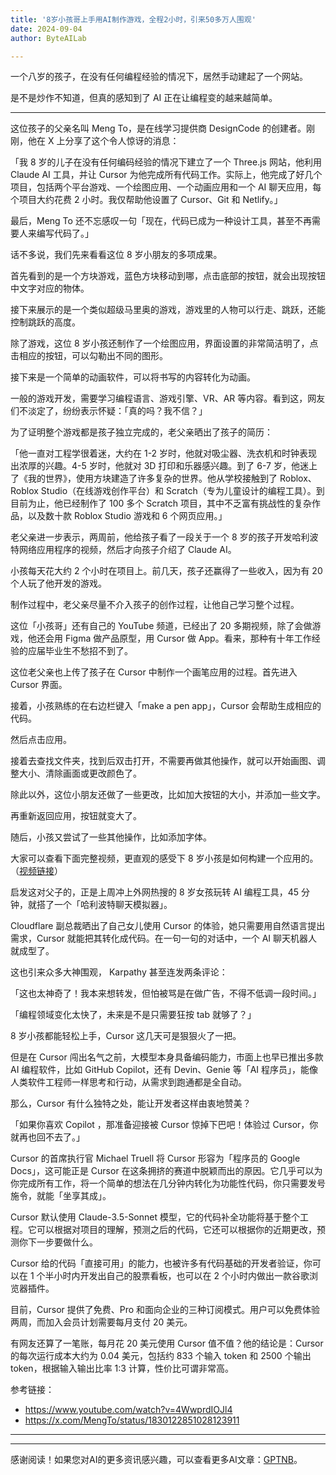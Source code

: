 ```yaml
---
title: '8岁小孩哥上手用AI制作游戏，全程2小时，引来50多万人围观'
date: 2024-09-04
author: ByteAILab

---
```


一个八岁的孩子，在没有任何编程经验的情况下，居然手动建起了一个网站。

是不是炒作不知道，但真的感知到了 AI 正在让编程变的越来越简单。

---


这位孩子的父亲名叫 Meng To，是在线学习提供商 DesignCode 的创建者。刚刚，他在 X 上分享了这个令人惊讶的消息：

「我 8 岁的儿子在没有任何编码经验的情况下建立了一个 Three.js 网站，他利用 Claude AI 工具，并让 Cursor 为他完成所有代码工作。实际上，他完成了好几个项目，包括两个平台游戏、一个绘图应用、一个动画应用和一个 AI 聊天应用，每个项目大约花费 2 小时。我仅帮助他设置了 Cursor、Git 和 Netlify。」

最后，Meng To 还不忘感叹一句「现在，代码已成为一种设计工具，甚至不再需要人来编写代码了。」

话不多说，我们先来看看这位 8 岁小朋友的多项成果。

首先看到的是一个方块游戏，蓝色方块移动到哪，点击底部的按钮，就会出现按钮中文字对应的物体。

接下来展示的是一个类似超级马里奥的游戏，游戏里的人物可以行走、跳跃，还能控制跳跃的高度。

除了游戏，这位 8 岁小孩还制作了一个绘图应用，界面设置的非常简洁明了，点击相应的按钮，可以勾勒出不同的图形。

接下来是一个简单的动画软件，可以将书写的内容转化为动画。

一般的游戏开发，需要学习编程语言、游戏引擎、VR、AR 等内容。看到这，网友们不淡定了，纷纷表示怀疑：「真的吗？我不信？」

为了证明整个游戏都是孩子独立完成的，老父亲晒出了孩子的简历：

「他一直对工程学很着迷，大约在 1-2 岁时，他就对吸尘器、洗衣机和时钟表现出浓厚的兴趣。4-5 岁时，他就对 3D 打印和乐器感兴趣。到了 6-7 岁，他迷上了《我的世界》，使用方块建造了许多复杂的世界。他从学校接触到了 Roblox、Roblox Studio（在线游戏创作平台）和 Scratch（专为儿童设计的编程工具）。到目前为止，他已经制作了 100 多个 Scratch 项目，其中不乏富有挑战性的复杂作品，以及数十款 Roblox Studio 游戏和 6 个网页应用。」

老父亲进一步表示，两周前，他给孩子看了一段关于一个 8 岁的孩子开发哈利波特网络应用程序的视频，然后才向孩子介绍了 Claude AI。

小孩每天花大约 2 个小时在项目上。前几天，孩子还赢得了一些收入，因为有 20 个人玩了他开发的游戏。

制作过程中，老父亲尽量不介入孩子的创作过程，让他自己学习整个过程。

这位「小孩哥」还有自己的 YouTube 频道，已经出了 20 多期视频，除了会做游戏，他还会用 Figma 做产品原型，用 Cursor 做 App。看来，那种有十年工作经验的应届毕业生不愁招不到了。

这位老父亲也上传了孩子在 Cursor 中制作一个画笔应用的过程。首先进入 Cursor 界面。

接着，小孩熟练的在右边栏键入「make a pen app」，Cursor 会帮助生成相应的代码。

然后点击应用。

接着去查找文件夹，找到后双击打开，不需要再做其他操作，就可以开始画图、调整大小、清除画面或更改颜色了。

除此以外，这位小朋友还做了一些更改，比如加大按钮的大小，并添加一些文字。

再重新返回应用，按钮就变大了。

随后，小孩又尝试了一些其他操作，比如添加字体。

大家可以查看下面完整视频，更直观的感受下 8 岁小孩是如何构建一个应用的。（[视频链接](https://www.youtube.com/watch?v=4WwprdIOJl4)）

启发这对父子的，正是上周冲上外网热搜的 8 岁女孩玩转 AI 编程工具，45 分钟，就搭了一个「哈利波特聊天模拟器」。

Cloudflare 副总裁晒出了自己女儿使用 Cursor 的体验，她只需要用自然语言提出需求，Cursor 就能把其转化成代码。在一句一句的对话中，一个 AI 聊天机器人就成型了。

这也引来众多大神围观， Karpathy 甚至连发两条评论：

「这也太神奇了！我本来想转发，但怕被骂是在做广告，不得不低调一段时间。」

「编程领域变化太快了，未来是不是只需要狂按 tab 就够了？」

8 岁小孩都能轻松上手，Cursor 这几天可是狠狠火了一把。

但是在 Cursor 闯出名气之前，大模型本身具备编码能力，市面上也早已推出多款 AI 编程软件，比如 GitHub Copilot，还有 Devin、Genie 等「AI 程序员」，能像人类软件工程师一样思考和行动，从需求到跑通都是全自动。

那么，Cursor 有什么独特之处，能让开发者这样由衷地赞美？

「如果你喜欢 Copilot ，那准备迎接被 Cursor 惊掉下巴吧！体验过 Cursor，你就再也回不去了。」

Cursor 的首席执行官 Michael Truell 将 Cursor 形容为「程序员的 Google Docs」，这可能正是 Cursor 在这条拥挤的赛道中脱颖而出的原因。它几乎可以为你完成所有工作，将一个简单的想法在几分钟内转化为功能性代码，你只需要发号施令，就能「坐享其成」。

Cursor 默认使用 Claude-3.5-Sonnet 模型，它的代码补全功能将基于整个工程。它可以根据对项目的理解，预测之后的代码，它还可以根据你的近期更改，预测你下一步要做什么。

Cursor 给的代码「直接可用」的能力，也被许多有代码基础的开发者验证，你可以在 1 个半小时内开发出自己的股票看板，也可以在 2 个小时内做出一款谷歌浏览器插件。

目前，Cursor 提供了免费、Pro 和面向企业的三种订阅模式。用户可以免费体验两周，而加入会员计划需要每月支付 20 美元。

有网友还算了一笔账，每月花 20 美元使用 Cursor 值不值？他的结论是：Cursor 的每次运行成本大约为 0.04 美元，包括约 833 个输入 token 和 2500 个输出 token，根据输入输出比率 1:3 计算，性价比可谓非常高。

参考链接：
- https://www.youtube.com/watch?v=4WwprdIOJl4
- https://x.com/MengTo/status/1830122851028123911

---
---
感谢阅读！如果您对AI的更多资讯感兴趣，可以查看更多AI文章：[GPTNB](https://gptnb.com)。